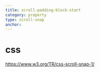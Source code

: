 ```yaml
---
title: scroll-padding-block-start
category: property
type: scroll-snap
anchor:
---
```


# css

<https://www.w3.org/TR/css-scroll-snap-1/>
